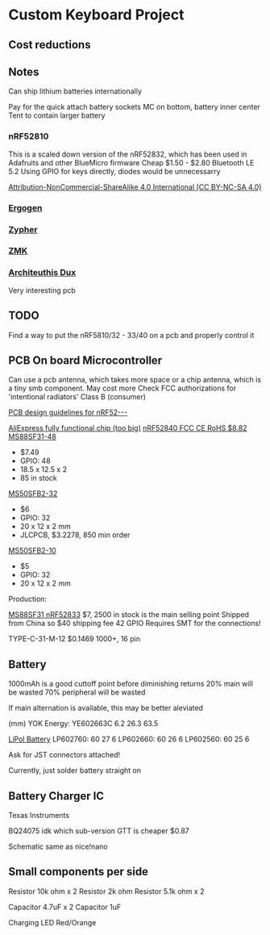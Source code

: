 # Custom Keyboard Project

## Cost reductions





## Notes

Can ship lithium batteries internationally

Pay for the quick attach battery sockets
MC on bottom, battery inner center
Tent to contain larger battery


### nRF52810
This is a scaled down version of the nRF52832, which has been used in Adafruits and other BlueMicro firmware
Cheap $1.50 - $2.80
Bluetooth LE 5.2
Using GPIO for keys directly, diodes would be unnecessarry


[Attribution-NonCommercial-ShareAlike 4.0 International (CC BY-NC-SA 4.0)](https://creativecommons.org/licenses/by-nc-sa/4.0/)


### [Ergogen](https://docs.ergogen.xyz/pcbs)

### [Zypher](https://docs.zephyrproject.org/latest/boards/arm/nrf52dk_nrf52810/doc/index.html)
### [ZMK](https://github.com/zmkfirmware/zmk)

### [Architeuthis Dux](https://github.com/tapioki/cephalopoda/tree/main/Architeuthis%20dux)
Very interesting pcb


## TODO
Find a way to put the nRF5810/32 - 33/40 on a pcb and properly control it


## PCB On board Microcontroller
Can use a pcb antenna, which takes more space
or a chip antenna, which is a tiny smb component. May cost more
Check FCC authorizations for 'intentional radiators'
Class B (consumer)

[PCB design guidelines for nRF52---](https://devzone.nordicsemi.com/guides/short-range-guides/b/hardware-and-layout/posts/general-pcb-design-guidelines-for-nrf52)

[AliExpress fully functional chip (too big)](https://es.aliexpress.com/item/3256803082251892.html?_randl_currency=USD&_randl_shipto=US&src=google&aff_fcid=09bf2d07f595417fafba458338e8161e-1651976998586-03536-UneMJZVf&aff_fsk=UneMJZVf&aff_platform=aaf&sk=UneMJZVf&aff_trace_key=09bf2d07f595417fafba458338e8161e-1651976998586-03536-UneMJZVf&terminal_id=92823948a5de40e383b26d53f92c6cbb&afSmartRedirect=y&gatewayAdapt=4itemAdapt)
[nRF52840 FCC CE RoHS $8.82](https://es.aliexpress.com/item/1005001658876997.html?_randl_currency=USD&_randl_shipto=US&src=google&aff_fcid=f2ac1f2a46aa496da2896b598c81a52c-1651982845150-09432-UneMJZVf&aff_fsk=UneMJZVf&aff_platform=aaf&sk=UneMJZVf&aff_trace_key=f2ac1f2a46aa496da2896b598c81a52c-1651982845150-09432-UneMJZVf&terminal_id=92823948a5de40e383b26d53f92c6cbb&afSmartRedirect=y)
[MS88SF31-48](https://www.minew.com/product/nrf52840-ms88sf31/)
- $7.49
- GPIO: 48
- 18.5 x 12.5 x 2
- 85 in stock

[MS50SFB2-32](https://www.minewstore.com/product/nrf52832-ms50sfb-2/)
- $6
- GPIO: 32
- 20 x 12 x 2 mm
- JLCPCB, $3.2278, 850 min order

[MS50SFB2-10](https://www.minewstore.com/product/nrf52810-ms50sfb-2/)
- $5
- GPIO: 32
- 20 x 12 x 2 mm


Production:

[MS88SF31 nRF52833](https://www.minew.com/product/nrf52833-ms88sf31/) $7, 2500 in stock is the main selling point
Shipped from China so $40 shipping fee
42 GPIO
Requires SMT for the connections!



TYPE-C-31-M-12 $0.1469 1000+, 16 pin





## Battery
1000mAh is a good cuttoff point before diminishing returns
20% main will be wasted
70% peripheral will be wasted

If main alternation is available, this may be better aleviated

(mm)
YOK Energy: 
  YE602663C  6.2  26.3  63.5 

[LiPol Battery](https://www.lipo-battery.com/r)
LP602760: 60	27	6 
LP602660: 60	26	6 
LP602560: 60	25	6 

Ask for JST connectors attached!

Currently, just solder battery straight on


## Battery Charger IC

Texas Instruments

BQ24075 idk which sub-version
GTT is cheaper $0.87

Schematic same as nice!nano



## Small components per side

Resistor 10k ohm x 2
Resistor 2k ohm
Resistor 5.1k ohm x 2

Capacitor 4.7uF x 2
Capacitor 1uF

Charging LED Red/Orange
